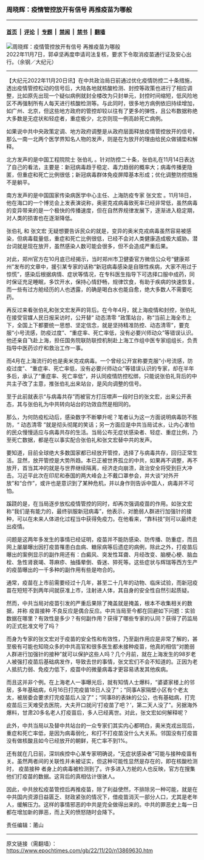 ### 周晓辉：疫情管控放开有信号 再推疫苗为哪般

---

#### [首页](../../../..?n13869630) &nbsp;|&nbsp; [评论](../../../../../epoch-comment?n13869630) &nbsp;|&nbsp; [专题](../../../../../epoch-special?n13869630) &nbsp;|&nbsp; [禁闻](../../../../../epoch-news?n13869630) &nbsp;|&nbsp; [禁书](../../../../../books?n13869630) &nbsp;|&nbsp; [翻墙](https://github.com/gfw-breaker/nogfw/blob/master/README.md?n13869630)


<div><img alt="周晓辉：疫情管控放开有信号 再推疫苗为哪般" class="attachment-djy_600_400 size-djy_600_400 wp-post-image" src="https://i.epochtimes.com/assets/uploads/2022/11/id13861499-221107034722100615-600x400.jpg"/>
<div class="caption">
 2022年11月7日，郭卓坚再度申请司法复核，要求下令取消疫苗通行证及安心出行。（余钢／大纪元）
</div></div><hr/><div class="post_content" id="artbody" itemprop="articleBody">
 <!-- article content begin -->
 <p>
  【大纪元2022年11月20日讯】在中共政治局日前通过优化疫情防控二十条措施，透出疫情管控松动的信号后，大陆各地就核酸检测、封控等政策也进行了相应调整，比如原先出现一个疑似病例就封全楼改为只封单元，封控时间缩短，低风险地区不再强制所有人每天进行核酸检测等。与此同时，很多地方病例依旧持续增加，如广州、北京，但这些地方政府的管控却较以往有了更多的弹性，且公布数据称绝大多数是无症状和轻症者，重症极少，北京则现一例高龄死亡病例。
 </p>
 <p>
  如果说中共中央政策定调、地方政府调整是从政府层面释放疫情管控放开的信号，那么一南一北两个医学界知名人物的发声，则是在为放开的理由给民众做铺垫和解释。
 </p>
 <p>
  北方发声的是中国工程院院士
  <ok href="https://www.epochtimes.com/gb/tag/%E5%BC%A0%E4%BC%AF%E7%A4%BC.html">
   张伯礼
  </ok>
  。针对防控二十条，张伯礼在11月14日表达了自己的看法，主要是：新冠病毒趋于稳定、毒力趋弱的概率大；病毒传播更隐匿，但重症和死亡比例很低；新冠病毒群体免疫屏障基本形成；优化调整防控措施不是躺平。
 </p>
 <p>
  南方发声的是中国国家传染病医学中心主任、上海防疫专家
  <ok href="https://www.epochtimes.com/gb/tag/%E5%BC%A0%E6%96%87%E5%AE%8F.html">
   张文宏
  </ok>
  。11月18日，他在海口的一个博览会上发表演说称，奥密克戎病毒致死率已经非常低，虽然病毒的变异带来的是一个极快的传播速度，但在自然界规律发展下，逐渐进入稳定期，对人类的损害也在逐渐降低。
 </p>
 <p>
  <ok href="https://www.epochtimes.com/gb/tag/%E5%BC%A0%E4%BC%AF%E7%A4%BC.html">
   张伯礼
  </ok>
  和
  <ok href="https://www.epochtimes.com/gb/tag/%E5%BC%A0%E6%96%87%E5%AE%8F.html">
   张文宏
  </ok>
  无疑想要告诉民众的就是，变异的奥米克戎病毒虽然容易被感染，但病毒载量低，重症和死亡比例很低，已经不会对人类健康造成极大威胁。潜台词就是现在放开，虽然感染人数可能会很多，但不会造成严重后果。
 </p>
 <p>
  对此，郑州官方在10月底已经揭示，当时郑州市卫健委官方微信公众号“健康郑州”发布的文章中，援引某专家的话称“新冠病毒感染是自限性疾病，大家不用过于惊慌”，感染后根据病情、症状等情况，在专科医生指导下可选择口服中成药，同时保证充足睡眠，多饮开水，保持心情舒畅，规律饮食，有助于疾病的快速恢复。而一些有过方舱经历的人也透露，的确是喝白水也能自愈，绝大多数人不需要吃药。
 </p>
 <p>
  再反过来看张伯礼和张文宏发声的背后。在今年4月，就上海疫情和封控，张伯礼在接受官媒人民日报采访时，公开替“
  <ok href="https://www.epochtimes.com/gb/tag/%E5%8A%A8%E6%80%81%E6%B8%85%E9%9B%B6.html">
   动态清零
  </ok>
  ”政策站台，称“当前上海全市上下，全国上下都要统一思想、坚定信念，就是坚持精准防控、动态清零”，要克服“小号流感，防疫过度”、“重症率、死亡率低，没有必要兴师动众”等错误认识。他还亲自飞赴上海，担任国务院联防联控机制赴上海工作组中医专家组组长，负责指导中医药诊疗和救治工作一事。
 </p>
 <p>
  而4月在上海流行的也是奥米克戎病毒。一个曾经公开宣称要克服“小号流感，防疫过度”、“重症率、死亡率低，没有必要兴师动众”等错误认识的专家，却在半年多后，承认了“重症率、死亡率低”，并认同疫情防控松绑，只能说张伯礼背后的中共主子改了主意，推张伯礼出来站台，是风向调整的信号。
 </p>
 <p>
  至于此前就表示“与病毒共存”而被官方打压噤声一段时日的张文宏，出来公开表态，其与张伯礼为中共转向站台的功效自然是相同的。
 </p>
 <p>
  那么，为何防疫松动后，感染数字不断攀升呢？笔者认为这一方面说明病毒防不胜防，“
  <ok href="https://www.epochtimes.com/gb/tag/%E5%8A%A8%E6%80%81%E6%B8%85%E9%9B%B6.html">
   动态清零
  </ok>
  ”就是彻头彻尾的笑话；另一方面应是中共当局试水，让内心害怕的民众慢慢适应与病毒共存的生活。当局公布无症状感染者、轻症、重症比例，乃至死亡数据，都是在以事实配合张伯礼和张文宏替中共的发声。
 </p>
 <p>
  要知道，目前全球绝大多数国家都已经放开管控，选择了与病毒共存，回归正常生活。显然，放开管控是大势所趋。本已正被世界孤立的中共，如果再不调整，再不放开，首当其冲的就是与世界继续隔离，经济走向崩溃，政治安全将受到巨大冲击。习近平此次在印尼和泰国的两大峰会上不戴口罩参会，并大谈“对外开放”和“合作”，或许也是意识到了某种危机，并以身作则告诉中国人，病毒并不可怕。
 </p>
 <p>
  蹊跷的是，在当局逐步放松疫情管控的同时，却再次强调疫苗的作用。如张文宏称“我们是有能力的，最终驯服新冠病毒”，他表示，对脆弱人群进行加强针的接种，可以在未来人体进化过程当中获得免疫力。在他看来，“靠科技”则可以最终走出疫情。
 </p>
 <p>
  问题是这两年多发生的事情已经证明，疫苗并不能防感染、防传播、防重症，而且网上屡屡曝出因打疫苗罹患白血病、糖尿病等后遗症的病例，除此之外，打疫苗后曝出的案例显示的副作用还有：白癜风、突发性耳聋、月经改变、脑梗心梗、脑血栓、急性肾衰竭、荨麻疹、抽搐晕倒、昏迷、猝死等。这些症状与辉瑞等西方生产的疫苗曝出的一千多种的副作用有些是吻合的。
 </p>
 <p>
  通常，疫苗在上市前需要经过十几年，甚至二十几年的动物、临床试验，而新冠疫苗在短短不到两年间就获准上市，注射进人体，其自身的安全性自然引起质疑。
 </p>
 <p>
  然而，中共当局对疫苗引发的严重后果除了掩盖就是掩盖，根本不收集相关的数据，并称
  <ok href="https://www.epochtimes.com/gb/tag/%E7%96%AB%E8%8B%97%E6%8E%A5%E7%A7%8D.html">
   疫苗接种
  </ok>
  不良反应是偶合反应。中共当局至今都在回避如下问题：实验数据在哪里？有效性是多少？有何副作用？获得了哪些专家的认同？获得了药监局的正式批准文号了吗？
 </p>
 <p>
  而身为专家的张文宏对于疫苗的安全性和有效性，乃至副作用应是非常了解的，甚至极有可能也知晓众多的中共高官和很多医生都未接种疫苗，他真的相信“对脆弱人群进行加强针的接种”就可以保护这些人吗？几个月前，就在上海发生的98岁老人被强打疫苗后基础病发作，导致去世的事情，张文宏们不会不知道的。正因为老人抵抗力弱、免疫力低下，疫苗中的微量病毒才更容易诱发其他疾病。
 </p>
 <p>
  而且这并非个例。在上海老人一事曝光后，就有知情人士爆料，“婆婆家楼上的邻居，多年基础病，6月16日打完疫苗18日人没了”；“同事A家隔壁小区有个老太太，被居委会要求打完疫苗后人没了”；“同事B的表妹的公公，也有基础病，打完疫苗后三天难受去医院，大夫开口就问‘打疫苗了吧？’，第二天人没了”。另据海外爆料，甘肃20多名老人打疫苗后，多人已经离世。对此，张文宏如何解释呢？
 </p>
 <p>
  此外，中共当局以及替中共站台的一众专家们其实内心都明白，奥米克戎出现后，重症和死亡率低，是因为病毒弱化，和打不打疫苗没什么大关系。邻国没有打疫苗没有做核酸且如今已经放开的朝鲜，死亡率不到1%。
 </p>
 <p>
  还有就在几日前，深圳疾控中心某专家明确说，“无症状感染者”可能与接种疫苗有关。虽然两者间的关联性并未被证实，但这种可能性显然是存在的，即在核酸检测时，
  <ok href="https://www.epochtimes.com/gb/tag/%E7%96%AB%E8%8B%97%E6%8E%A5%E7%A7%8D.html">
   疫苗接种
  </ok>
  者身上的病毒被检测到了。许多进入方舱的人也反映，官方在搜集他们打疫苗的数据。这背后的真相估计很骇人。
 </p>
 <p>
  因此，中共放松疫苗管控后再推疫苗，除了利益使然，不排除另一种可能，就是在中共国内资源日益匮乏、财政紧张的情况下，借疫苗消灭一部分人口，尤其是老年人，缓解压力。这样的事情邪恶的中共是完全做得出来的。中共的罪恶史上每一日都在增加新的罪恶，而上天的愤怒随时会降下。
 </p>
 <p>
  责任编辑：莆山
 </p>
 <!-- article content end -->
 <div id="below_article_ad">
 </div>
</div>


---

原文链接（需翻墙）：https://www.epochtimes.com/gb/22/11/20/n13869630.htm